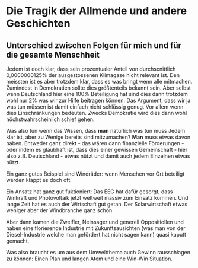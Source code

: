 # Die Tragik der Allmende und andere Geschichten

## Unterschied zwischen Folgen für mich und für die gesamte Menschheit
Jedem ist doch klar, dass sein prozentualer Anteil von durchscnittlich  0,0000000125% der ausgestossenen Klimagase nicht relevant ist. Den meissten ist es aber trotzdem klar, dass es was bringt wenn alle mitmachen. Zumindest in Demokratien sollte dies größtenteils bekannt sein. 
Aber selbst wenn Deutschland hier eine 100% Beteiligung hat sind dies dann trotzdem wohl nur 2% was wir zur Hilfe beitragen können. Das Argument, dass wir ja was tun müssen ist damit einfach nicht schlüssig genug. Vor allem wenn dies Einschränkungen bedeuten. 
Zwecks Demokratie wird dies dann wohl höchstwahrscheinlich schief gehen. 

Was also tun wenn das Wissen, dass **man** natürlich was tun muss Jedem klar ist, aber zu Wenige bereits sind mitzumachen? **Man** muss etwas davon haben. Entweder ganz direkt - das wären dann finanzielle Förderungen - oder indem es glaubhaft ist, dass dies einer gewissen Gemeinschaft - hier also z.B. Deutschland - etwas nützt und damit auch jedem Einzelnen etwas nützt. 

Ein ganz gutes Beispiel sind Windräder: wenn Menschen vor Ort beteiligt werden klappt es doch oft. 

Ein Ansatz hat ganz gut fuktioniert: Das EEG hat dafür gesorgt, dass Winkraft und Photovoltaik jetzt weltweit massiv zum Einsatz kommen. Und lange Zeit hat es auch der Wirtschaft gut getan. Der Solarwirtschaft etwas weniger aber der Windbranche ganz schön.

Aber dann kamen die Zweifler, Neinsager und generell Oppositiollen und haben eine florierende Industrie mit Zukunftsausichten (was man von der Diesel-Industrie welche man gefördert hat nicht sagen kann) quasi kaputt gemacht. 


Was also braucht es um aus dem Umweltthema auch Gewinn rausschlagen zu können: Einen Plan und langen Atem und eine Win-Win Situation.
